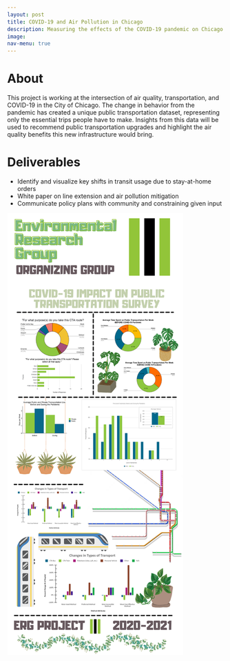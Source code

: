 ```yaml
---
layout: post
title: COVID-19 and Air Pollution in Chicago
description: Measuring the effects of the COVID-19 pandemic on Chicago'a air pollution
image:
nav-menu: true
---
```


# About
This project is working at the intersection of air quality, transportation, and COVID-19 in the City of Chicago. The change in behavior from the pandemic has created a unique public transportation dataset, representing only the essential trips people have to make. Insights from this data will be used to recommend public transportation upgrades and highlight the air quality benefits this new infrastructure would bring.

# Deliverables
* Identify and visualize key shifts in transit usage due to stay-at-home orders
* White paper on line extension and air pollution mitigation
* Communicate policy plans with community and constraining given input

<img src="assets/images/Organizing Group Poster.png" alt="Organizing Group Poster">
